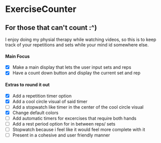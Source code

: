 # ExerciseCounter
## For those that can't count :^)
I enjoy doing my physial therapy while watching videos, so this is to keep track of your repetitions and sets while your mind id somewhere else.

#### Main Focus
- [x] Make a main display that lets the user input sets and reps
- [x] Have a count down button and display the current set and rep
#### Extras to round it out
- [x] Add a repetition timer option
- [x] Add a cool circle visual of said timer
- [ ] Add a stopwatch like timer in the center of the cool circle visual
- [X] Change default colors
- [ ] Add automatic timers for excercises that require both hands
- [ ] Add a rest period option for in between reps/ sets
- [ ] Stopwatch  because i feel like it would feel more complete with it
- [ ] Present in a cohesive and user friendly manner

